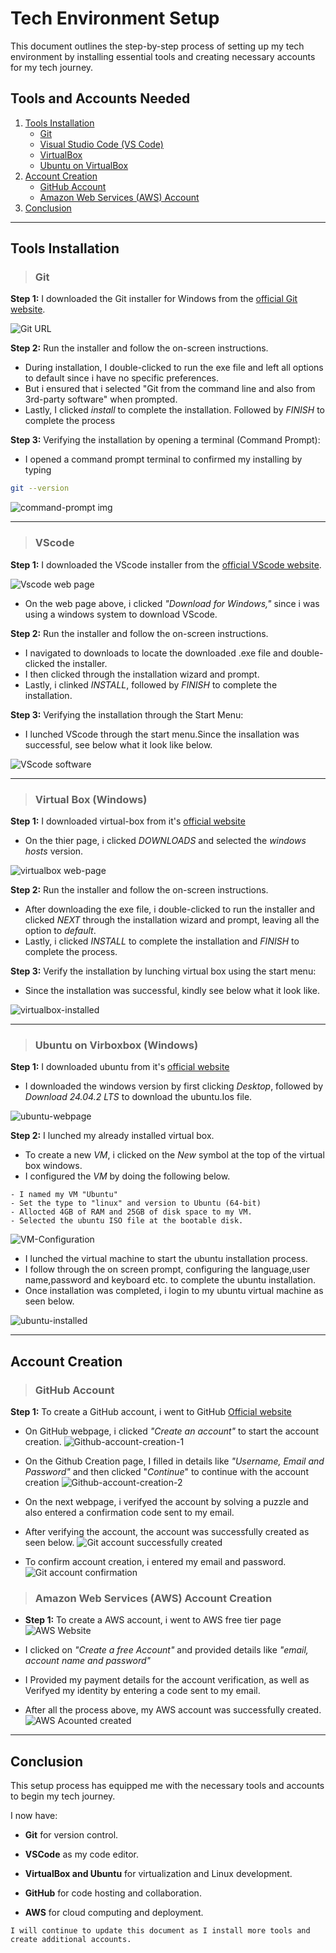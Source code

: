 # Tech Environment Setup

This document outlines the step-by-step process of setting up my tech environment by installing essential tools and creating necessary accounts for my tech journey.

## Tools and Accounts Needed
1. [Tools Installation](#tools-installation)
    - [Git](#git)
    - [Visual Studio Code (VS Code)](#vs-code)
    - [VirtualBox](#virtualbox)
    - [Ubuntu on VirtualBox](#ubuntu-on-virtualbox)
2. [Account Creation](#account-creation)
    - [GitHub Account](#github-account)
    - [Amazon Web Services (AWS) Account](#aws-account)
3. [Conclusion](#conclusion)

---

## Tools Installation

>### Git

**Step 1:** I downloaded the Git installer for Windows from the [official Git website](https://git-scm.com/). 

![Git URL](./img/Git-URL.png)

**Step 2:** Run the installer and follow the on-screen instructions. 

- During installation, I double-clicked to run the exe file and left all options to  default since i have no specific preferences.  
- But i ensured that i selected "Git from the command line and also from 3rd-party software" when prompted. 
- Lastly, I clicked  *install* to complete the installation. Followed by *FINISH* to complete the process

**Step 3:** Verifying the installation by opening a terminal (Command Prompt):

- I opened a command prompt terminal to confirmed my installing by typing
```bash
git --version
````
![command-prompt img](./img/git-command-%20prompt.jpg)


---

> ### VScode

**Step 1:** I downloaded the VScode installer from the [official VScode website](https://code.visualstudio.com/).

![Vscode web page](./img/VScode-website.png)
- On the web page above, i clicked *"Download for Windows,"* since i was using a windows system to download VScode.

**Step 2:** Run the installer and follow the on-screen instructions.
- I navigated to downloads to locate the downloaded .exe file and double-clicked the installer.
- I then clicked through the installation wizard and prompt.
- Lastly, i clinked *INSTALL*, followed by *FINISH* to complete the installation.

**Step 3:** Verifying the installation through the Start Menu:  

- I lunched VScode through the start menu.Since the insallation was successful, see below what it look like below. 

![VScode software](/img/VScode%20software.png)

---


>### Virtual Box (Windows)

**Step 1:** I downloaded virtual-box from it's [official website](https://www.virtualbox.org/wiki/Downloads)

- On the thier page, i clicked *DOWNLOADS* and selected the *windows hosts* version.

![virtualbox web-page](./img/Virtual-box-url(windows).jpg)

**Step 2:** Run the installer and follow the on-screen instructions.

- After downloading the exe file, i double-clicked to run the installer and clicked *NEXT* through the installation wizard and prompt, leaving all the option to *default*.
- Lastly, i clicked *INSTALL* to complete the installation and *FINISH* to complete the process.

**Step 3:** Verify the installation by lunching virtual box using the start menu:

- Since the installation was successful, kindly see below what it look like.

![virtualbox-installed](./img/Virtual-box-webpage.jpg)

___



> ### Ubuntu on Virboxbox (Windows)

**Step 1:** I downloaded ubuntu from it's [official website](https://ubuntu.com/download/desktop)

- I downloaded the windows version by first clicking *Desktop*, followed by *Download 24.04.2 LTS* to download the ubuntu.Ios file. 

![ubuntu-webpage](./img/ubuntu-webpage.jpg)



**Step 2:** I lunched my already installed virtual box.

- To create a new *VM*, i clicked on the *New* symbol at the top of the virtual box windows.
- I configured the *VM* by doing the following below.


```Vm configuration
- I named my VM "Ubuntu"
- Set the type to "linux" and version to Ubuntu (64-bit)
- Allocted 4GB of RAM and 25GB of disk space to my VM.
- Selected the ubuntu ISO file at the bootable disk.
```
![VM-Configuration](./img/VM-configuration.png)

- I lunched the virtual machine to start the ubuntu installation process.
- I follow through the on screen prompt, configuring the language,user name,password and keyboard etc. to complete the ubuntu installation.
- Once installation was completed, i login to my ubuntu virtual machine as seen below.

![ubuntu-installed](./img/ubuntu%20.png)



___
## Account Creation


> ### GitHub Account

**Step 1:** To create a GitHub account, i went to GitHub [Official website](https://github.com/login)

- On GitHub webpage, i clicked *"Create an account"* to start the account creation.
![Github-account-creation-1](./img/Github%20account%20creation-1.jpg)

- On the Github Creation page, I filled in details like *"Username, Email and Password"* and then clicked "*Continue*" to continue with the account creation
![Github-account-creation-2](./img/Github%20account%20creation-2.jpg)

- On the next webpage, i verifyed the account by solving a puzzle and also entered a confirmation code sent to my email.

- After verifying the account, the account was successfully created as seen below.
![Git account successfully created](./img/Github%20account%20creation%20successful.jpg)



- To confirm account creation, i entered my email and password.
![Git account confirmation](./img/Github%20account%20creation%20successful2.jpg)

> ### Amazon Web Services (AWS) Account Creation

- **Step 1:** To create a AWS account, i went to AWS free tier page ![AWS Website](./img/AWS%20free%20tier%20page.jpg)

- I clicked on *"Create a free Account"* and provided details like *"email, account name and password"* 

-  I Provided my payment details  for the account verification, as well as Verifyed my identity by entering a code sent to my email.

- After all the process above, my AWS account was successfully created.
![AWS Acounted created](./img/AWS%20account%20.png)

---
## Conclusion
This setup process has equipped me with the necessary tools and accounts to begin my tech journey. 

I now have:

- **Git** for version control.

- **VSCode** as my code editor.

- **VirtualBox and Ubuntu** for virtualization and Linux development.

- **GitHub** for code hosting and collaboration.

- **AWS** for cloud computing and deployment.

```
I will continue to update this document as I install more tools and create additional accounts.

